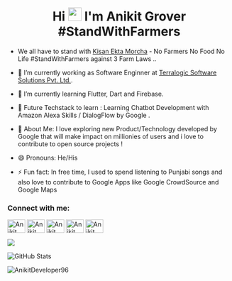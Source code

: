 <h1 align="center">Hi <img src="https://raw.githubusercontent.com/iampavangandhi/iampavangandhi/master/gifs/Hi.gif" width="30px"> I'm Anikit Grover  #StandWithFarmers 
</h1>

- We all have to stand with [Kisan Ekta Morcha](https://thekisanektamorcha.com/) - No Farmers No Food No Life #StandWithFarmers against 3 Farm Laws ..

- 🔭 I’m currently working as Software Enginner at  [Terralogic Software Solutions Pvt. Ltd.](https://www.terralogic.com/).

- 🌱 I’m currently learning Flutter, Dart and Firebase.

- 🌱 Future Techstack to learn  : Learning Chatbot Development with Amazon Alexa Skills / DialogFlow by Google .
 
- 🌱 About Me: I love exploring new Product/Technology developed by Google that will make impact on millionies of users and i love to contribute to open source projects !

- 😄 Pronouns: He/His

- ⚡ Fun fact: In free time, I used to spend listening to Punjabi songs and also love to  contribute to Google Apps like Google CrowdSource and Google Maps


<h3 align="left">Connect with me:</h3>
<p align="left">
<a href="https://www.youtube.com/channel/UCzwhPwhZJ5kZuKxHPQipOKw" target="blank"><img align="center" src="https://raw.githubusercontent.com/rahuldkjain/github-profile-readme-generator/master/src/images/icons/Social/youtube.svg" alt="Anikit Grover" height="30" width="40" /></a>
<a href="https://twitter.com/anikitgrover96" target="blank"><img align="center" src="https://raw.githubusercontent.com/rahuldkjain/github-profile-readme-generator/master/src/images/icons/Social/twitter.svg" alt="Anikit Grover" height="30" width="40" /></a>
<a href="https://www.linkedin.com/in/anikit-grover/" target="blank"><img align="center" src="https://raw.githubusercontent.com/rahuldkjain/github-profile-readme-generator/master/src/images/icons/Social/linked-in-alt.svg" alt="Anikit Grover" height="30" width="40" /></a>
<a href="https://github.com/AnikitDeveloper96" target="blank"><img align="center" src="https://raw.githubusercontent.com/rahuldkjain/github-profile-readme-generator/master/src/images/icons/Social/github.svg" alt="Anikit Grover" height="30" width="40" /></a>
<a href="https://www.instagram.com/anikit.developer96" target="blank"><img align="center" src="https://raw.githubusercontent.com/rahuldkjain/github-profile-readme-generator/master/src/images/icons/Social/instagram.svg" alt="Anikit Grover" height="30" width="40" /></a>
</p>


<img src="https://github-readme-stats.vercel.app/api/top-langs/?username=AnikitDeveloper96" />

 <p><img src="https://github-readme-stats.vercel.app/api?username=AnikitDeveloper96&amp;show_icons=true" alt="GitHub Stats"></p>

<p><img align="center" src="https://github-readme-streak-stats.herokuapp.com/?user=AnikitDeveloper96&" alt="AnikitDeveloper96" /></p>

